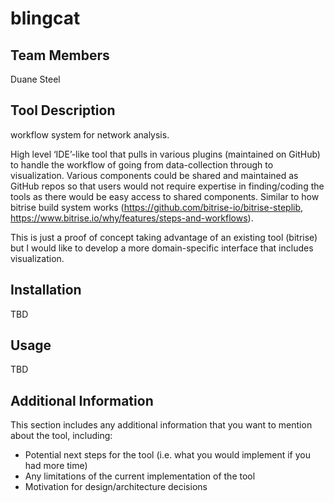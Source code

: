 # blingcat

## Team Members
Duane Steel

## Tool Description
workflow system for network analysis. 

High level ‘IDE’-like tool that pulls in various plugins (maintained on GitHub) to handle the workflow of going from data-collection through to visualization. Various components could be shared and maintained as GitHub repos so that users would not require expertise in finding/coding the tools as there would be easy access to shared components. Similar to how bitrise build system works (https://github.com/bitrise-io/bitrise-steplib, https://www.bitrise.io/why/features/steps-and-workflows).

This is just a proof of concept taking advantage of an existing tool (bitrise) but I would like to develop a more domain-specific interface that includes visualization. 

## Installation
TBD
## Usage
TBD

## Additional Information
This section includes any additional information that you want to mention about the tool, including:
- Potential next steps for the tool (i.e. what you would implement if you had more time)
- Any limitations of the current implementation of the tool
- Motivation for design/architecture decisions

